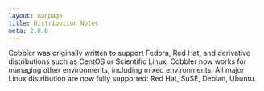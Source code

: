 ```yaml
---
layout: manpage
title: Distribution Notes
meta: 2.8.0
---
```



Cobbler was originally written to support Fedora, Red Hat, and derivative distributions such as CentOS or Scientific Linux. Cobbler now works for managing other environments, including mixed environments. All major Linux distribution are now fully supported: Red Hat, SuSE, Debian, Ubuntu.

